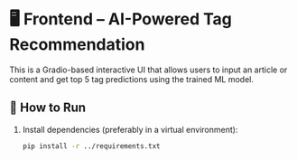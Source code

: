 # 🖥️ Frontend – AI-Powered Tag Recommendation

This is a Gradio-based interactive UI that allows users to input an article or content and get top 5 tag predictions using the trained ML model.

## 🚀 How to Run

1. Install dependencies (preferably in a virtual environment):
   ```bash
   pip install -r ../requirements.txt
